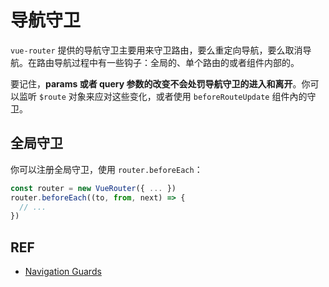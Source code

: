 # 导航守卫

`vue-router` 提供的导航守卫主要用来守卫路由，要么重定向导航，要么取消导航。在路由导航过程中有一些钩子：全局的、单个路由的或者组件内部的。

要记住，**params 或者 query 参数的改变不会处罚导航守卫的进入和离开**。你可以监听 `$route` 对象来应对这些变化，或者使用 `beforeRouteUpdate` 组件內的守卫。

## 全局守卫

你可以注册全局守卫，使用 `router.beforeEach`：

```js
const router = new VueRouter({ ... })
router.beforeEach((to, from, next) => {
  // ...
})
```

## REF

- [Navigation Guards][nav-guard]

[nav-guard]: https://router.vuejs.org/en/advanced/navigation-guards.html